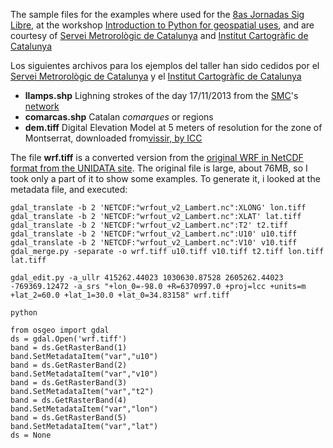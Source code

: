 The sample files for the examples where used for the [8as Jornadas Sig Libre](http://www.sigte.udg.edu/jornadassiglibre/), at the workshop [Introduction to Python for geospatial uses](https://github.com/rveciana/introduccion-python-geoespacial), and are courtesy of [Servei Metrorològic de Catalunya](http://www.meteo.cat) and [Institut Cartogràfic de Catalunya](http://www.icc.es/)

Los siguientes archivos para los ejemplos del taller han sido cedidos por el [Servei Metrorològic de Catalunya](http://www.meteo.cat) y el [Institut Cartogràfic de Catalunya](http://www.icc.es/)

- **llamps.shp** Lighning strokes of the day 17/11/2013 from the [SMC](http://www.meteo.cat)'s [network](http://www20.gencat.cat/portal/site/meteocat/menuitem.0733ee5bfae8638c5c121577b0c0e1a0/?vgnextoid=9a14c95252b67210VgnVCM1000008d0c1e0aRCRD&vgnextchannel=9a14c95252b67210VgnVCM1000008d0c1e0aRCRD&vgnextfmt=default)
- **comarcas.shp** Catalan *comarques* or regions
- **dem.tiff** Digital Elevation Model at 5 meters of resolution for the zone of Montserrat, downloaded from[vissir, by ICC](http://www.icc.cat/vissir/)

The file **wrf.tiff** is a converted version from the [original WRF in NetCDF format from the UNIDATA site](http://www.unidata.ucar.edu/software/netcdf/examples/files.html). The original file is large, about 76MB, so I took only a part of it to show some examples. To generate it, i looked at the metadata file, and executed:

    gdal_translate -b 2 'NETCDF:"wrfout_v2_Lambert.nc":XLONG' lon.tiff
    gdal_translate -b 2 'NETCDF:"wrfout_v2_Lambert.nc":XLAT' lat.tiff
    gdal_translate -b 2 'NETCDF:"wrfout_v2_Lambert.nc":T2' t2.tiff
    gdal_translate -b 2 'NETCDF:"wrfout_v2_Lambert.nc":U10' u10.tiff
    gdal_translate -b 2 'NETCDF:"wrfout_v2_Lambert.nc":V10' v10.tiff
    gdal_merge.py -separate -o wrf.tiff u10.tiff v10.tiff t2.tiff lon.tiff lat.tiff

    gdal_edit.py -a_ullr 415262.44023 1030630.87528 2605262.44023 -769369.12472 -a_srs "+lon_0=-98.0 +R=6370997.0 +proj=lcc +units=m +lat_2=60.0 +lat_1=30.0 +lat_0=34.83158" wrf.tiff

    python

    from osgeo import gdal
    ds = gdal.Open('wrf.tiff')
    band = ds.GetRasterBand(1)
    band.SetMetadataItem("var","u10")
    band = ds.GetRasterBand(2)
    band.SetMetadataItem("var","v10")
    band = ds.GetRasterBand(3)
    band.SetMetadataItem("var","t2")
    band = ds.GetRasterBand(4)
    band.SetMetadataItem("var","lon")
    band = ds.GetRasterBand(5)
    band.SetMetadataItem("var","lat")
    ds = None